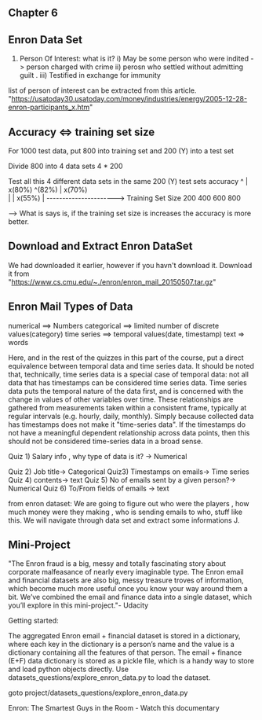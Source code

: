 Chapter 6
----------

Enron Data Set
---------------


1) Person Of Interest:
what is it?
 i) May be some person who were indited -> person charged with crime 
 ii) perosn who settled without admitting guilt .
 iii) Testified in exchange for immunity

 list of person of interest can be extracted from this article.
 "https://usatoday30.usatoday.com/money/industries/energy/2005-12-28-enron-participants_x.htm"


Accuracy <=> training set size 
-------------------------------

For 1000 test data, put 800 into training set and 200 (Y) into a test set 

Divide 800 into 4 data sets 4 * 200

Test all this 4 different data sets in the same 200 (Y) test sets
accuracy
^
|             x(80%) ^(82%)
|        x(70%)  
|
|   x(55%)
| 
 ----------------------> Training Set Size
   200   400  600   800

--> What is says is, if the training set size is increases the accuracy is more better.

Download and Extract Enron DataSet
----------------------------------

We had downloaded it earlier, however if you havn't download it. Download it from  
"https://www.cs.cmu.edu/~./enron/enron_mail_20150507.tar.gz"

Enron Mail Types of Data
------------------------

numerical   ==> Numbers
categorical ==> limited number of discrete values(category)
time series ==> temporal values(date, timestamp) 
text => words

Here, and in the rest of the quizzes in this part of the course, put a direct equivalence between temporal data and time series data. It should be noted that, technically, time series data is a special case of temporal data: not all data that has timestamps can be considered time series data. Time series data puts the temporal nature of the data first, and is concerned with the change in values of other variables over time. These relationships are gathered from measurements taken within a consistent frame, typically at regular intervals (e.g. hourly, daily, monthly). Simply because collected data has timestamps does not make it "time-series data". If the timestamps do not have a meaningful dependent relationship across data points, then this should not be considered time-series data in a broad sense.

Quiz 1) 
Salary info , why type of data is it? -> Numerical 

Quiz 2) 
Job title-> Categorical 
Quiz3)
Timestamps on emails-> Time series 
Quiz 4)
contents-> text
Quiz 5)
No of emails sent by a given person?->  Numerical 
Quiz 6)
To/From fields of emails  -> text

from enron dataset:
We are going to figure out who were the players , how much money were they making , who is sending emails to who, stuff like this.
We will navigate through data set and extract some informations J.


Mini-Project
--------------


"The Enron fraud is a big, messy and totally fascinating story about corporate malfeasance of nearly every imaginable type. The Enron email and financial datasets are also big, messy treasure troves of information, which become much more useful once you know your way around them a bit. We’ve combined the email and finance data into a single dataset, which you’ll explore in this mini-project."- Udacity


Getting started:



The aggregated Enron email + financial dataset is stored in a dictionary, where each key in the dictionary is a person’s name and the value is a dictionary containing all the features of that person.
The email + finance (E+F) data dictionary is stored as a pickle file, which is a handy way to store and load python objects directly. 
Use datasets_questions/explore_enron_data.py to load the dataset.

goto project/datasets_questions/explore_enron_data.py


Enron: The Smartest Guys in the Room - Watch this documentary

